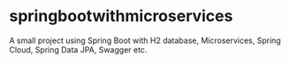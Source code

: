 # springbootwithmicroservices
A small project using Spring Boot with H2 database, Microservices, Spring Cloud, Spring Data JPA, Swagger etc.
